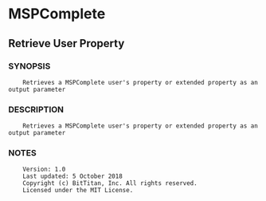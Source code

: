 # MSPComplete
## Retrieve User Property
### SYNOPSIS
```
    Retrieves a MSPComplete user's property or extended property as an output parameter
```
### DESCRIPTION
```
    Retrieves a MSPComplete user's property or extended property as an output parameter
```
### NOTES
```
    Version: 1.0
    Last updated: 5 October 2018
    Copyright (c) BitTitan, Inc. All rights reserved.
    Licensed under the MIT License.
```

